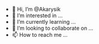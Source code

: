 - 👋 Hi, I’m @Akarysik
- 👀 I’m interested in ...
- 🌱 I’m currently learning ...
- 💞️ I’m looking to collaborate on ...
- 📫 How to reach me ...

<!---
Akarysik/Akarysik is a ✨ special ✨ repository because its `README.md` (this file) appears on your GitHub profile.
You can click the Preview link to take a look at your changes.
--->
